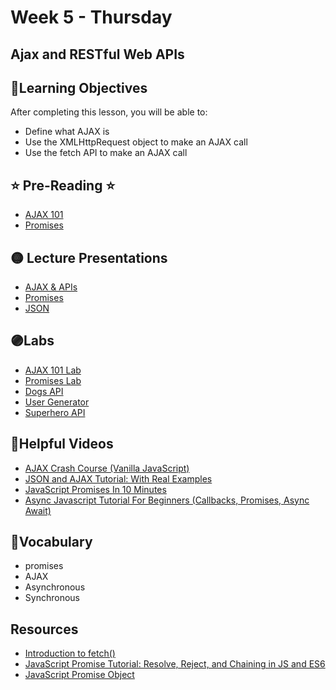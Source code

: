 # Week 5 - Thursday

## Ajax and RESTful Web APIs

## 📍Learning Objectives
After completing this lesson, you will be able to:

- Define what AJAX is
- Use the XMLHttpRequest object to make an AJAX call
- Use the fetch API to make an AJAX call

## ⭐️ Pre-Reading ⭐️
- [AJAX 101](https://digitalcrafts.instructure.com/courses/252/pages/reading-ajax-101?module_item_id=23277)
- [Promises](https://digitalcrafts.instructure.com/courses/252/pages/reading-promises?module_item_id=23278)

<!-- ## 📍Agenda -->

## 🟡 Lecture Presentations
- [AJAX & APIs](https://dc-web2.onrender.com/p2/Javascript/AJAX.html#1)
- [Promises](https://dc-web2.onrender.com/p2/Postgres/Promises.html#1)
- [JSON](https://dc-web2.onrender.com/p2/Javascript/JSON.html#1)

## 🟣Labs 
- [AJAX 101 Lab](https://digitalcrafts.instructure.com/courses/189/pages/ajax-101?module_item_id=23284)
- [Promises Lab](https://digitalcrafts.instructure.com/courses/189/pages/promises?module_item_id=23285)
- [Dogs API](https://digitalcrafts.instructure.com/courses/189/assignments/4688?module_item_id=23281)
- [User Generator](https://github.com/veros-labs/js-lab-api-random-user-generator)
- [Superhero API](https://digitalcrafts.instructure.com/courses/189/assignments/4593?module_item_id=23282)


<!-- ## 🟠Homework
- [homework](./homework)  -->

## 🔵Helpful Videos
- [AJAX Crash Course (Vanilla JavaScript)](https://www.youtube.com/watch?v=82hnvUYY6QA)
- [JSON and AJAX Tutorial: With Real Examples](https://www.youtube.com/watch?v=rJesac0_Ftw)
- [JavaScript Promises In 10 Minutes](https://www.youtube.com/watch?v=DHvZLI7Db8E&t=287s)
- [Async Javascript Tutorial For Beginners (Callbacks, Promises, Async Await)](https://www.youtube.com/watch?v=_8gHHBlbziw&t=1443s)

<!-- ## ✔️Todo Checklist
- [ ] -->

## 🔶Vocabulary
- promises
- AJAX
- Asynchronous
- Synchronous

<!-- ## 🔷Test Your knowledge -->


## Resources
- [Introduction to fetch()](https://developers.google.com/web/updates/2015/03/introduction-to-fetch) 
- [JavaScript Promise Tutorial: Resolve, Reject, and Chaining in JS and ES6](https://www.freecodecamp.org/news/javascript-es6-promises-for-beginners-resolve-reject-and-chaining-explained/)
- [JavaScript Promise Object](https://www.w3schools.com/js/js_promise.asp)



